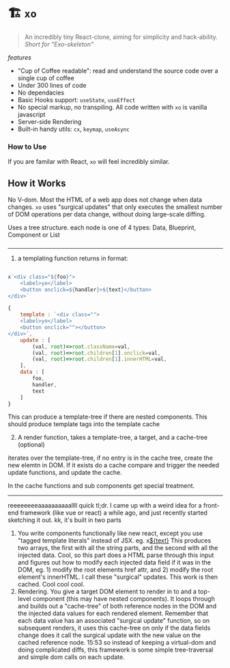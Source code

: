 # 🏗️ `xo`

> An incredibly tiny React-clone, aiming for simplicity and hack-ability. _Short for "Exo-skeleton"_







*features*
- "Cup of Coffee readable": read and understand the source code over a single cup of coffee
- Under 300 lines of code
- No dependacies
- Basic Hooks support: `useState`, `useEffect`
- No special markup, no transpiling. All code written with `xo` is vanilla javascript
- Server-side Rendering
- Built-in handy utils: `cx`, `keymap`, `useAsync`



### How to Use

If you are familar with React, `xo` will feel incredibly similar.




## How it Works

No V-dom. Most the HTML of a web app does not change when data changes. `xo` uses "surgical updates" that only executes the smallest number of DOM operations per data change, without doing large-scale diffing.

Uses a tree structure.
each node is one of 4 types: Data, Blueprint, Component or List





###










---------


1. a templating function returns in format:

```js

x`<div class="${foo}">
	<label>yo</label>
	<button onclick=${handler}>${text}</button>
</div>`

{
	template : `<div class="">
	<label>yo</label>
	<button onclick=""></button>
</div>`,
	update : [
		(val, root)=>root.className=val,
		(val, root)=>root.children[1].onclick=val,
		(val, root)=>root.children[1].innerHTML=val,
	],
	data : [
		foo,
		handler,
		text
	]
}

```

This can produce a template-tree if there are nested components.
This should produce template tags into the template cache



2. A render function, takes a template-tree, a target, and a cache-tree (optional)

iterates over the template-tree, if no entry is in the cache tree, create the new elemtn in DOM. If it exists do a cache compare and trigger the needed update functions, and update the cache.

In the cache functions and sub components get special treatment.



--------------------------


reeeeeeeeaaaaaaaaaallll quick tl;dr. I came up with a weird idea for a front-end framework (like vue or react) a while ago, and just recently started sketching it out.
kk, it's built in two parts
1. You write components functionally like new react, except you use "tagged template literals" instead of JSX.
eg. x<a href=${link}>${text}</a>
This produces two arrays, the first with all the string parts, and the second with all the injected data. Cool, so this part does a HTML parse through this input and figures out how to modify each injected data field if it was in the DOM, eg. 1) modify the root elements href attr, and 2) modify the root element's innerHTML. I call these "surgical" updates.
This work is then cached. Cool cool cool.
2. Rendering. You give a target DOM element to render in to and a top-level component (this may have nested components). It loops through and builds out a "cache-tree" of both reference nodes in the DOM and the injected data values for each rendered element. Remember that each data value has an associated "surgical update" function, so on subsequent renders, it uses this cache-tree on only if the data fields change does it call the surgical update with the new value on the cached reference node.
15:53
so instead of keeping a virtual-dom and doing complicated diffs, this framework is some simple tree-traversal and simple dom calls on each update.